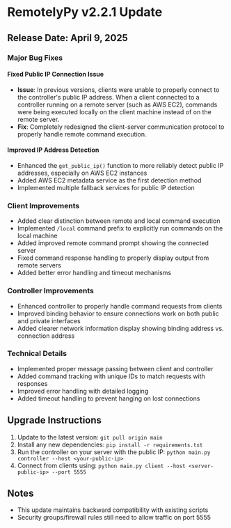 # RemotelyPy v2.2.1 Update

## Release Date: April 9, 2025

### Major Bug Fixes

#### Fixed Public IP Connection Issue

- **Issue**: In previous versions, clients were unable to properly connect to the controller's public IP address. When a client connected to a controller running on a remote server (such as AWS EC2), commands were being executed locally on the client machine instead of on the remote server.
- **Fix**: Completely redesigned the client-server communication protocol to properly handle remote command execution.

#### Improved IP Address Detection

- Enhanced the `get_public_ip()` function to more reliably detect public IP addresses, especially on AWS EC2 instances
- Added AWS EC2 metadata service as the first detection method
- Implemented multiple fallback services for public IP detection

### Client Improvements

- Added clear distinction between remote and local command execution
- Implemented `/local` command prefix to explicitly run commands on the local machine
- Added improved remote command prompt showing the connected server
- Fixed command response handling to properly display output from remote servers
- Added better error handling and timeout mechanisms

### Controller Improvements

- Enhanced controller to properly handle command requests from clients
- Improved binding behavior to ensure connections work on both public and private interfaces
- Added clearer network information display showing binding address vs. connection address

### Technical Details

- Implemented proper message passing between client and controller
- Added command tracking with unique IDs to match requests with responses
- Improved error handling with detailed logging
- Added timeout handling to prevent hanging on lost connections

## Upgrade Instructions

1. Update to the latest version: `git pull origin main`
2. Install any new dependencies: `pip install -r requirements.txt`
3. Run the controller on your server with the public IP: `python main.py controller --host <your-public-ip>`
4. Connect from clients using: `python main.py client --host <server-public-ip> --port 5555`

## Notes

- This update maintains backward compatibility with existing scripts
- Security groups/firewall rules still need to allow traffic on port 5555

